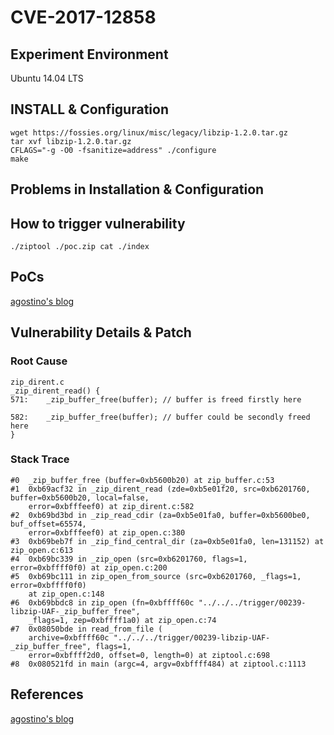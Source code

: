 # CVE-2017-12858

## Experiment Environment
Ubuntu 14.04 LTS

## INSTALL & Configuration
```
wget https://fossies.org/linux/misc/legacy/libzip-1.2.0.tar.gz
tar xvf libzip-1.2.0.tar.gz
CFLAGS="-g -O0 -fsanitize=address" ./configure
make
```

## Problems in Installation & Configuration

## How to trigger vulnerability
```
./ziptool ./poc.zip cat ./index
```

## PoCs
[agostino's blog](https://github.com/asarubbo/poc/blob/master/00239-libzip-UAF-_zip_buffer_free`:w)

## Vulnerability Details & Patch

### Root Cause
```
zip_dirent.c
_zip_dirent_read() {
571:	_zip_buffer_free(buffer); // buffer is freed firstly here

582: 	_zip_buffer_free(buffer); // buffer could be secondly freed here
}
```

### Stack Trace
```
#0  _zip_buffer_free (buffer=0xb5600b20) at zip_buffer.c:53
#1  0xb69acf32 in _zip_dirent_read (zde=0xb5e01f20, src=0xb6201760, buffer=0xb5600b20, local=false,
    error=0xbfffeef0) at zip_dirent.c:582
#2  0xb69bd3bd in _zip_read_cdir (za=0xb5e01fa0, buffer=0xb5600be0, buf_offset=65574,
    error=0xbfffeef0) at zip_open.c:380
#3  0xb69beb7f in _zip_find_central_dir (za=0xb5e01fa0, len=131152) at zip_open.c:613
#4  0xb69bc339 in _zip_open (src=0xb6201760, flags=1, error=0xbffff0f0) at zip_open.c:200
#5  0xb69bc111 in zip_open_from_source (src=0xb6201760, _flags=1, error=0xbffff0f0)
    at zip_open.c:148
#6  0xb69bbdc8 in zip_open (fn=0xbffff60c "../../../trigger/00239-libzip-UAF-_zip_buffer_free",
    _flags=1, zep=0xbffff1a0) at zip_open.c:74
#7  0x08050bde in read_from_file (
    archive=0xbffff60c "../../../trigger/00239-libzip-UAF-_zip_buffer_free", flags=1,
    error=0xbffff2d0, offset=0, length=0) at ziptool.c:698
#8  0x080521fd in main (argc=4, argv=0xbffff484) at ziptool.c:1113
```

## References
[agostino's blog](https://blogs.gentoo.org/ago/2017/09/01/libzip-use-after-free-in-_zip_buffer_free-zip_buffer-c/)

